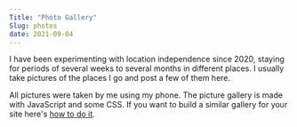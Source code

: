 ```yaml
---
Title: "Photo Gallery"
Slug: photos
date: 2021-09-04
---
```


<div>
    <p>I have been experimenting with location independence since 2020, staying for periods of several weeks to several months in different places. I usually take pictures of the places I go and post a few of them here.</p>    
    <p>All pictures were taken by me using my phone. The picture gallery is made with JavaScript and some CSS. If you want to build a similar gallery for your site here's <a href="/project/photos/">how to do it</a>.</p>
    <br />
    <p id="pix"></p>
</div>

<script src="/js/pix.js"></script>
